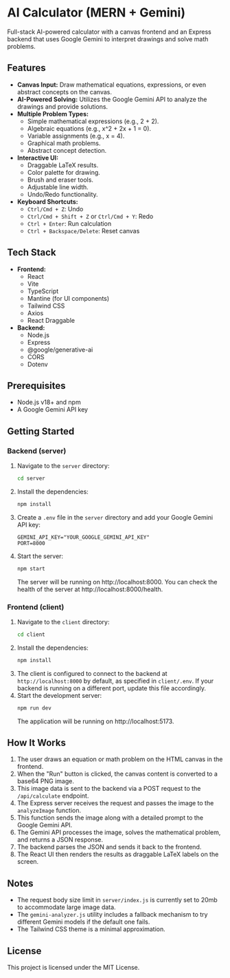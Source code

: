 # AI Calculator (MERN + Gemini)

Full-stack AI-powered calculator with a canvas frontend and an Express backend that uses Google Gemini to interpret drawings and solve math problems.

## Features

  - **Canvas Input:** Draw mathematical equations, expressions, or even abstract concepts on the canvas.
  - **AI-Powered Solving:** Utilizes the Google Gemini API to analyze the drawings and provide solutions.
  - **Multiple Problem Types:**
      - Simple mathematical expressions (e.g., 2 + 2).
      - Algebraic equations (e.g., x^2 + 2x + 1 = 0).
      - Variable assignments (e.g., x = 4).
      - Graphical math problems.
      - Abstract concept detection.
  - **Interactive UI:**
      - Draggable LaTeX results.
      - Color palette for drawing.
      - Brush and eraser tools.
      - Adjustable line width.
      - Undo/Redo functionality.
  - **Keyboard Shortcuts:**
      - `Ctrl/Cmd + Z`: Undo
      - `Ctrl/Cmd + Shift + Z` or `Ctrl/Cmd + Y`: Redo
      - `Ctrl + Enter`: Run calculation
      - `Ctrl + Backspace/Delete`: Reset canvas

## Tech Stack

  - **Frontend:**
      - React
      - Vite
      - TypeScript
      - Mantine (for UI components)
      - Tailwind CSS
      - Axios
      - React Draggable
  - **Backend:**
      - Node.js
      - Express
      - @google/generative-ai
      - CORS
      - Dotenv

## Prerequisites

  - Node.js v18+ and npm
  - A Google Gemini API key

## Getting Started

### Backend (server)

1.  Navigate to the `server` directory:
    ```bash
    cd server
    ```
2.  Install the dependencies:
    ```bash
    npm install
    ```
3.  Create a `.env` file in the `server` directory and add your Google Gemini API key:
    ```
    GEMINI_API_KEY="YOUR_GOOGLE_GEMINI_API_KEY"
    PORT=8000
    ```
4.  Start the server:
    ```bash
    npm start
    ```
    The server will be running on http://localhost:8000. You can check the health of the server at http://localhost:8000/health.

### Frontend (client)

1.  Navigate to the `client` directory:
    ```bash
    cd client
    ```
2.  Install the dependencies:
    ```bash
    npm install
    ```
3.  The client is configured to connect to the backend at `http://localhost:8000` by default, as specified in `client/.env`. If your backend is running on a different port, update this file accordingly.
4.  Start the development server:
    ```bash
    npm run dev
    ```
    The application will be running on http://localhost:5173.

## How It Works

1.  The user draws an equation or math problem on the HTML canvas in the frontend.
2.  When the "Run" button is clicked, the canvas content is converted to a base64 PNG image.
3.  This image data is sent to the backend via a POST request to the `/api/calculate` endpoint.
4.  The Express server receives the request and passes the image to the `analyzeImage` function.
5.  This function sends the image along with a detailed prompt to the Google Gemini API.
6.  The Gemini API processes the image, solves the mathematical problem, and returns a JSON response.
7.  The backend parses the JSON and sends it back to the frontend.
8.  The React UI then renders the results as draggable LaTeX labels on the screen.

## Notes

  - The request body size limit in `server/index.js` is currently set to 20mb to accommodate large image data.
  - The `gemini-analyzer.js` utility includes a fallback mechanism to try different Gemini models if the default one fails.
  - The Tailwind CSS theme is a minimal approximation.

## License

This project is licensed under the MIT License.
